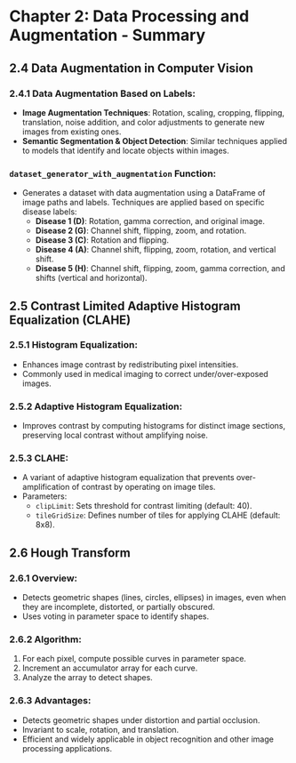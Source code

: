
# Chapter 2: Data Processing and Augmentation - Summary

## 2.4 Data Augmentation in Computer Vision

### 2.4.1 Data Augmentation Based on Labels:
- **Image Augmentation Techniques**: Rotation, scaling, cropping, flipping, translation, noise addition, and color adjustments to generate new images from existing ones.
- **Semantic Segmentation & Object Detection**: Similar techniques applied to models that identify and locate objects within images.

### `dataset_generator_with_augmentation` Function:
- Generates a dataset with data augmentation using a DataFrame of image paths and labels. Techniques are applied based on specific disease labels:
    - **Disease 1 (D)**: Rotation, gamma correction, and original image.
    - **Disease 2 (G)**: Channel shift, flipping, zoom, and rotation.
    - **Disease 3 (C)**: Rotation and flipping.
    - **Disease 4 (A)**: Channel shift, flipping, zoom, rotation, and vertical shift.
    - **Disease 5 (H)**: Channel shift, flipping, zoom, gamma correction, and shifts (vertical and horizontal).

## 2.5 Contrast Limited Adaptive Histogram Equalization (CLAHE)

### 2.5.1 Histogram Equalization:
- Enhances image contrast by redistributing pixel intensities.
- Commonly used in medical imaging to correct under/over-exposed images.

### 2.5.2 Adaptive Histogram Equalization:
- Improves contrast by computing histograms for distinct image sections, preserving local contrast without amplifying noise.

### 2.5.3 CLAHE:
- A variant of adaptive histogram equalization that prevents over-amplification of contrast by operating on image tiles.
- Parameters: 
  - `clipLimit`: Sets threshold for contrast limiting (default: 40).
  - `tileGridSize`: Defines number of tiles for applying CLAHE (default: 8x8).

## 2.6 Hough Transform

### 2.6.1 Overview:
- Detects geometric shapes (lines, circles, ellipses) in images, even when they are incomplete, distorted, or partially obscured.
- Uses voting in parameter space to identify shapes.

### 2.6.2 Algorithm:
1. For each pixel, compute possible curves in parameter space.
2. Increment an accumulator array for each curve.
3. Analyze the array to detect shapes.

### 2.6.3 Advantages:
- Detects geometric shapes under distortion and partial occlusion.
- Invariant to scale, rotation, and translation.
- Efficient and widely applicable in object recognition and other image processing applications.